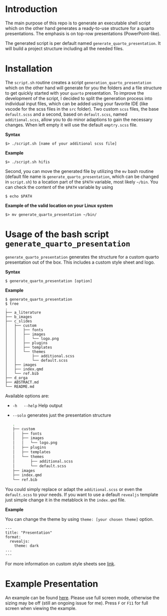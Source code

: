 # Introduction

The main purpose of this repo is to generate an executable shell script which on the other hand generates a ready-to-use structure for a quarto presentations. The emphasis is on top-row presentations (PowerPoint-like). 

The generated script is per default named `generate_quarto_presentation`. It will build a project structure including all the needed files.

# Installation

The `script.sh` routine creates a script `generation_quarto_presentation` which on the other hand will generate for you the folders and a file structure to get quickly started with your `quarto` presentation. To improve the development of the script, I decided to split the generation process into individual input files, which can be added using your favorite IDE (like vscode for the scss files in the `src` folder). Two custom `scss` files, the base `default.scss` and a second, based on `default.scss`, named `additional.scss`, allow you to do minor adaptions to gain the necessary changes. When left empty it will use the default `emptry.scss` file.

**Syntax**

```
$> ./script.sh [name of your additional scss file]
```

**Example**

```
$> ./script.sh hifis
```

Second, you can move the generated file by utilizing the `mv` bash routine (default file name is `generate_quarto_presentation`, which can be changed in `script.sh`) to a location part of the `$PATH` variable, most likely `~/bin`. You can check the content of the `$PATH` variable by using

```
$ echo $PATH
```

**Example of the valid location on your Linux system**

```
$> mv generate_quarto_presentation ~/bin/
```

# Usage of the bash script `generate_quarto_presentation`

`generate_quarto_presentation` generates the structure for a custom quarto presentation out of the box. This includes a custom style sheet and logo.

**Syntax**

```
$ generate_quarto_presentation [option]
```

**Example**

```
$ generate_quarto_presentation
$ tree
.
├── a_literature
├── b_images
├── c_slides
│   ├── custom
│   │   ├── fonts
│   │   ├── images
│   │   │   └── logo.png
│   │   ├── plugins
│   │   ├── templates
│   │   └── themes
│   │       ├── additional.scss
│   │       └── default.scss
│   ├── images
│   ├── index.qmd
│   └── ref.bib
├── d_orga
├── ABSTRACT.md
└── README.md
```

Available options are: 

- `-h   --help` Help output
- `--solo` generates just the presentation structure

    ```bash
    .
    ├── custom
    │   ├── fonts
    │   ├── images
    │   │   └── logo.png
    │   ├── plugins
    │   ├── templates
    │   └── themes
    │       ├── additional.scss
    │       └── default.scss
    ├── images
    ├── index.qmd
    └── ref.bib
    ```
    
You could simply replace or adapt the `additional.scss` or even the `default.scss` to your needs. If you want to use a default `revealjs` template just simple change it in the metablock in the `index.qmd` file. 

**Example**

You can change the theme by using `theme: [your chosen theme]` option.

```
---
title: "Presentation"
format:
  revealjs: 
    theme: dark
...
---
```

For more information on custom style sheets see [link](https://quarto.org/docs/presentations/revealjs/themes.html).

# Example Presentation

An example can be found [here](https://tfoerst3r.github.io/generate_quarto_presentation/). Please use full screen mode, otherwise the sizing may be off (still an ongoing issue for me). Press `F` or `F11` for full screen when viewing the example.

